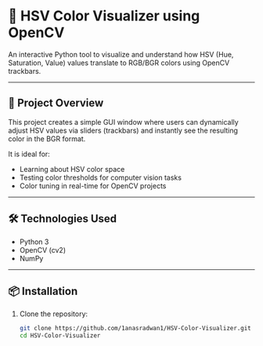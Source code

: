# 🎨 HSV Color Visualizer using OpenCV

An interactive Python tool to visualize and understand how HSV (Hue, Saturation, Value) values translate to RGB/BGR colors using OpenCV trackbars.

---

## 🧠 Project Overview

This project creates a simple GUI window where users can dynamically adjust HSV values via sliders (trackbars) and instantly see the resulting color in the BGR format.

It is ideal for:
- Learning about HSV color space
- Testing color thresholds for computer vision tasks
- Color tuning in real-time for OpenCV projects

---

## 🛠️ Technologies Used

- Python 3
- OpenCV (cv2)
- NumPy

---

## 📦 Installation

1. Clone the repository:
   ```bash
   git clone https://github.com/1anasradwan1/HSV-Color-Visualizer.git
   cd HSV-Color-Visualizer
